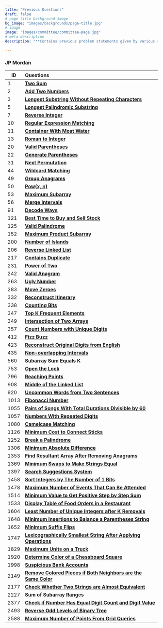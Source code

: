 ```yaml
---
title: "Previous Questions"
draft: false
# page title background image
bg_image: "images/backgrounds/page-title.jpg"
# image
image: "images/committee/committee-page.jpg"
# meta description
description: "**Contains previous problem statements given by various recruitors during their selection process.**"

---
```

### JP Mordan

| ID   | Questions                                                                                                                                                         |
|------|:---------------------------------------------------------------------------------------------------------------------------------------------------------------------------|
| 1    | **[Two Sum](https://leetcode.com/problems/two-sum/description/)**                                                                                                         |
| 2    | **[Add Two Numbers](https://leetcode.com/problems/add-two-numbers/description/)**                                                                                         |
| 3    | **[Longest Substring Without Repeating Characters](https://leetcode.com/problems/longest-substring-without-repeating-characters/description/)**                           |
| 5    | **[Longest Palindromic Substring](https://leetcode.com/problems/longest-palindromic-substring/description/)**                                                             |
| 7    | **[Reverse Integer](https://leetcode.com/problems/reverse-integer/description/)**                                                                                         |
| 10   | **[Regular Expression Matching](https://leetcode.com/problems/regular-expression-matching/description/)**                                                                 |
| 11   | **[Container With Most Water](https://leetcode.com/problems/container-with-most-water/description/)**                                                                     |
| 13   | **[Roman to Integer](https://leetcode.com/problems/roman-to-integer/description/)**                                                                                       |
| 20   | **[Valid Parentheses](https://leetcode.com/problems/valid-parentheses/description/)**                                                                                     |
| 22   | **[Generate Parentheses](https://leetcode.com/problems/generate-parentheses/description/)**                                                                               |
| 31   | **[Next Permutation](https://leetcode.com/problems/next-permutation/description/)**                                                                                       |
| 44   | **[Wildcard Matching](https://leetcode.com/problems/wildcard-matching/description/)**                                                                                     |
| 49   | **[Group Anagrams](https://leetcode.com/problems/group-anagrams/description/)**                                                                                           |
| 50   | **[Pow(x, n)](https://leetcode.com/problems/powx-n/description/)**                                                                                                        |
| 53   | **[Maximum Subarray](https://leetcode.com/problems/maximum-subarray/description/)**                                                                                       |
| 56   | **[Merge Intervals](https://leetcode.com/problems/merge-intervals/description/)**                                                                                         |
| 91   | **[Decode Ways](https://leetcode.com/problems/decode-ways/description/)**                                                                                                 |
| 121  | **[Best Time to Buy and Sell Stock](https://leetcode.com/problems/best-time-to-buy-and-sell-stock/description/)**                                                         |
| 125  | **[Valid Palindrome](https://leetcode.com/problems/valid-palindrome/description/)**                                                                                       |
| 152  | **[Maximum Product Subarray](https://leetcode.com/problems/maximum-product-subarray/description/)**                                                                       |
| 200  | **[Number of Islands](https://leetcode.com/problems/number-of-islands/description/)**                                                                                     |
| 206  | **[Reverse Linked List](https://leetcode.com/problems/reverse-linked-list/description/)**                                                                                 |
| 217  | **[Contains Duplicate](https://leetcode.com/problems/contains-duplicate/description/)**                                                                                   |
| 231  | **[Power of Two](https://leetcode.com/problems/power-of-two/description/)**                                                                                               |
| 242  | **[Valid Anagram](https://leetcode.com/problems/valid-anagram/description/)**                                                                                             |
| 263  | **[Ugly Number](https://leetcode.com/problems/ugly-number/description/)**                                                                                                 |
| 283  | **[Move Zeroes](https://leetcode.com/problems/move-zeroes/description/)**                                                                                                 |
| 332  | **[Reconstruct Itinerary](https://leetcode.com/problems/reconstruct-itinerary/description/)**                                                                             |
| 338  | **[Counting Bits](https://leetcode.com/problems/counting-bits/description/)**                                                                                             |
| 347  | **[Top K Frequent Elements](https://leetcode.com/problems/top-k-frequent-elements/description/)**                                                                         |
| 349  | **[Intersection of Two Arrays](https://leetcode.com/problems/intersection-of-two-arrays/description/)**                                                                   |
| 357  | **[Count Numbers with Unique Digits](https://leetcode.com/problems/count-numbers-with-unique-digits/description/)**                                                       |
| 412  | **[Fizz Buzz](https://leetcode.com/problems/fizz-buzz/description/)**                                                                                                     |
| 423  | **[Reconstruct Original Digits from English](https://leetcode.com/problems/reconstruct-original-digits-from-english/description/)**                                       |
| 435  | **[Non-overlapping Intervals](https://leetcode.com/problems/non-overlapping-intervals/description/)**                                                                     |
| 560  | **[Subarray Sum Equals K](https://leetcode.com/problems/subarray-sum-equals-k/description/)**                                                                             |
| 753  | **[Open the Lock](https://leetcode.com/problems/open-the-lock/description/)**                                                                                             |
| 796  | **[Reaching Points](https://leetcode.com/problems/reaching-points/description/)**                                                                                         |
| 908  | **[Middle of the Linked List](https://leetcode.com/problems/middle-of-the-linked-list/description/)**                                                                     |
| 920  | **[Uncommon Words from Two Sentences](https://leetcode.com/problems/uncommon-words-from-two-sentences/description/)**                                                     |
| 1013 | **[Fibonacci Number](https://leetcode.com/problems/fibonacci-number/description/)**                                                                                       |
| 1055 | **[Pairs of Songs With Total Durations Divisible by 60](https://leetcode.com/problems/pairs-of-songs-with-total-durations-divisible-by-60/description/)**                 |
| 1057 | **[Numbers With Repeated Digits](https://leetcode.com/problems/numbers-with-repeated-digits/description/)**                                                               |
| 1080 | **[Camelcase Matching](https://leetcode.com/problems/camelcase-matching/description/)**                                                                                   |
| 1126 | **[Minimum Cost to Connect Sticks](https://leetcode.com/problems/minimum-cost-to-connect-sticks/description/)**                                                           |
| 1252 | **[Break a Palindrome](https://leetcode.com/problems/break-a-palindrome/description/)**                                                                                   |
| 1306 | **[Minimum Absolute Difference](https://leetcode.com/problems/minimum-absolute-difference/description/)**                                                                 |
| 1353 | **[Find Resultant Array After Removing Anagrams](https://leetcode.com/problems/find-resultant-array-after-removing-anagrams/description/)**                               |
| 1369 | **[Minimum Swaps to Make Strings Equal](https://leetcode.com/problems/minimum-swaps-to-make-strings-equal/description/)**                                                 |
| 1397 | **[Search Suggestions System](https://leetcode.com/problems/search-suggestions-system/description/)**                                                                     |
| 1458 | **[Sort Integers by The Number of 1 Bits](https://leetcode.com/problems/sort-integers-by-the-number-of-1-bits/description/)**                                             |
| 1478 | **[Maximum Number of Events That Can Be Attended](https://leetcode.com/problems/maximum-number-of-events-that-can-be-attended/description/)**                             |
| 1514 | **[Minimum Value to Get Positive Step by Step Sum](https://leetcode.com/problems/minimum-value-to-get-positive-step-by-step-sum/description/)**                           |
| 1533 | **[Display Table of Food Orders in a Restaurant](https://leetcode.com/problems/display-table-of-food-orders-in-a-restaurant/description/)**                               |
| 1604 | **[Least Number of Unique Integers after K Removals](https://leetcode.com/problems/least-number-of-unique-integers-after-k-removals/description/)**                       |
| 1648 | **[Minimum Insertions to Balance a Parentheses String](https://leetcode.com/problems/minimum-insertions-to-balance-a-parentheses-string/description/)**                   |
| 1652 | **[Minimum Suffix Flips](https://leetcode.com/problems/minimum-suffix-flips/description/)**                                                                               |
| 1747 | **[Lexicographically Smallest String After Applying Operations](https://leetcode.com/problems/lexicographically-smallest-string-after-applying-operations/description/)** |
| 1829 | **[Maximum Units on a Truck](https://leetcode.com/problems/maximum-units-on-a-truck/description/)**                                                                       |
| 1920 | **[Determine Color of a Chessboard Square](https://leetcode.com/problems/determine-color-of-a-chessboard-square/description/)**                                           |
| 1998 | **[Suspicious Bank Accounts](https://leetcode.com/problems/suspicious-bank-accounts/description/)**                                                                       |
| 2149 | **[Remove Colored Pieces if Both Neighbors are the Same Color](https://leetcode.com/problems/remove-colored-pieces-if-both-neighbors-are-the-same-color/description/)**   |
| 2177 | **[Check Whether Two Strings are Almost Equivalent](https://leetcode.com/problems/check-whether-two-strings-are-almost-equivalent/description/)**                         |
| 2227 | **[Sum of Subarray Ranges](https://leetcode.com/problems/sum-of-subarray-ranges/description/)**                                                                           |
| 2377 | **[Check if Number Has Equal Digit Count and Digit Value](https://leetcode.com/problems/check-if-number-has-equal-digit-count-and-digit-value/description/)**             |
| 2493 | **[Reverse Odd Levels of Binary Tree](https://leetcode.com/problems/reverse-odd-levels-of-binary-tree/description/)**                                                     |
| 2588 | **[Maximum Number of Points From Grid Queries](https://leetcode.com/problems/maximum-number-of-points-from-grid-queries/description/)**                                   |